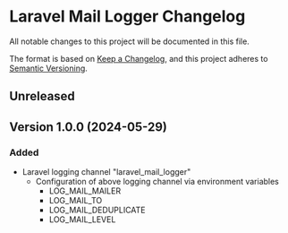 # Laravel Mail Logger Changelog

All notable changes to this project will be documented in this file.

The format is based on [Keep a Changelog](https://keepachangelog.com/en/1.1.0/),
and this project adheres to [Semantic Versioning](https://semver.org/spec/v2.0.0.html).

## Unreleased

## Version 1.0.0 (2024-05-29)

### Added
- Laravel logging channel "laravel_mail_logger" 
  - Configuration of above logging channel via environment variables
    - LOG_MAIL_MAILER
    - LOG_MAIL_TO
    - LOG_MAIL_DEDUPLICATE
    - LOG_MAIL_LEVEL
